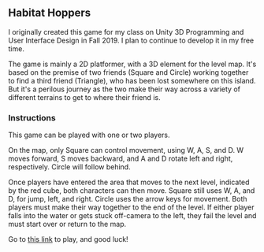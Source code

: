 ## Habitat Hoppers

I originally created this game for my class on Unity 3D Programming and User Interface Design in Fall 2019. I plan to continue to develop it in my free time.

The game is mainly a 2D platformer, with a 3D element for the level map. It's based on the premise of two friends (Square and Circle) working together to find a third friend (Triangle), who has been lost somewhere on this island. But it's a perilous journey as the two make their way across a variety of different terrains to get to where their friend is.

### Instructions
This game can be played with one or two players.

On the map, only Square can control movement, using W, A, S, and D. W moves forward, S moves backward, and A and D rotate left and right, respectively. Circle will follow behind.

Once players have entered the area that moves to the next level, indicated by the red cube, both characters can then move. Square still uses W, A, and D, for jump, left, and right. Circle uses the arrow keys for movement. Both players must make their way together to the end of the level. If either player falls into the water or gets stuck off-camera to the left, they fail the level and must start over or return to the map.

Go to [this link](https://selenaqian.github.io/habitat-hoppers-game/) to play, and good luck!

<!--
### Markdown

Markdown is a lightweight and easy-to-use syntax for styling your writing. It includes conventions for

```markdown
Syntax highlighted code block

# Header 1
## Header 2
### Header 3

- Bulleted
- List

1. Numbered
2. List

**Bold** and _Italic_ and `Code` text

[Link](url) and ![Image](src)
```

For more details see [GitHub Flavored Markdown](https://guides.github.com/features/mastering-markdown/).

### Jekyll Themes

Your Pages site will use the layout and styles from the Jekyll theme you have selected in your [repository settings](https://github.com/selenaqian/habitat-hoppers-game/settings). The name of this theme is saved in the Jekyll `_config.yml` configuration file.

### Support or Contact

Having trouble with Pages? Check out our [documentation](https://help.github.com/categories/github-pages-basics/) or [contact support](https://github.com/contact) and we’ll help you sort it out.
--->
